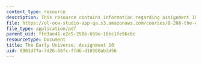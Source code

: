 ```yaml
---
content_type: resource
description: This resource contains information regarding assignment 10.
file: https://ol-ocw-studio-app-qa.s3.amazonaws.com/courses/8-286-the-early-universe-fall-2013/0901d77a7d2668fcffd6d10360ab3d56_MIT8_286F13_ps10.pdf
file_type: application/pdf
parent_uid: ffd3ae41-e2e5-258b-659e-16bc1fe96c0c
resourcetype: Document
title: The Early Universe, Assignment 10
uid: 0901d77a-7d26-68fc-ffd6-d10360ab3d56
---
```

